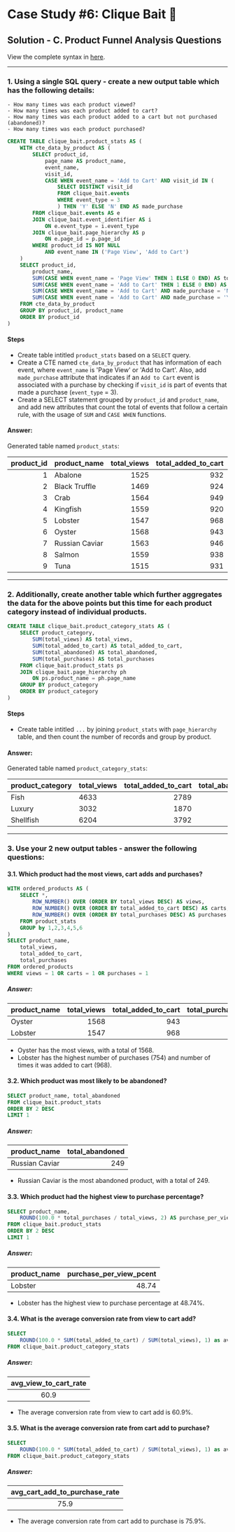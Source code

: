 # Case Study #6: Clique Bait 🍤

## Solution - C. Product Funnel Analysis Questions

View the complete syntax in [here](https://github.com/abnogueira/sql-ark/blob/main/8-week-sql-challenge/case-study-6/sql-syntax/C-prod-funnel-analysis.sql).

---

### 1. Using a single SQL query - create a new output table which has the following details:

    - How many times was each product viewed?
    - How many times was each product added to cart?
    - How many times was each product added to a cart but not purchased (abandoned)?
    - How many times was each product purchased?

```sql
CREATE TABLE clique_bait.product_stats AS (
	WITH cte_data_by_product AS (
		SELECT product_id, 
			page_name AS product_name,
			event_name,
			visit_id,
			CASE WHEN event_name = 'Add to Cart' AND visit_id IN (
		        SELECT DISTINCT visit_id
		        FROM clique_bait.events
		        WHERE event_type = 3
		    	) THEN 'Y' ELSE 'N' END AS made_purchase
		FROM clique_bait.events AS e
		JOIN clique_bait.event_identifier AS i
			ON e.event_type = i.event_type
		JOIN clique_bait.page_hierarchy AS p
			ON e.page_id = p.page_id
		WHERE product_id IS NOT NULL
			AND event_name IN ('Page View', 'Add to Cart')
	)
	SELECT product_id, 
		product_name,
		SUM(CASE WHEN event_name = 'Page View' THEN 1 ELSE 0 END) AS total_views,
		SUM(CASE WHEN event_name = 'Add to Cart' THEN 1 ELSE 0 END) AS total_added_to_cart,
		SUM(CASE WHEN event_name = 'Add to Cart' AND made_purchase = 'N' THEN 1 ELSE 0 END) AS total_abandoned,
		SUM(CASE WHEN event_name = 'Add to Cart' AND made_purchase = 'Y' THEN 1 ELSE 0 END) AS total_purchases
	FROM cte_data_by_product
	GROUP BY product_id, product_name
	ORDER BY product_id
)
```

#### Steps

- Create table intitled `product_stats` based on a `SELECT` query.
- Create a CTE named `cte_data_by_product` that has information of each event, where `event_name` is 'Page View' or 'Add to Cart'. Also, add `made_purchase` attribute that indicates if an `Add to Cart` event is associated with a purchase by checking if `visit_id` is part of events that made a purchase (`event_type` = 3).
- Create a SELECT statement grouped by `product_id` and `product_name`, and add new attributes that count the total of events that follow a certain rule, with the usage of `SUM` and `CASE WHEN` functions.

#### Answer:

Generated table named `product_stats`:

| product_id | product_name | total_views | total_added_to_cart | total_abandoned | total_purchases |
| -: | :- | -: | -: | -: | -: |
| 1 | Abalone        | 1525 | 932 | 233 | 699 |
| 2 | Black Truffle  | 1469 | 924 | 217 | 707 |
| 3 | Crab           | 1564 | 949 | 230 | 719 |
| 4 | Kingfish       | 1559 | 920 | 213 | 707 |
| 5 | Lobster        | 1547 | 968 | 214 | 754 |
| 6 | Oyster         | 1568 | 943 | 217 | 726 |
| 7 | Russian Caviar | 1563 | 946 | 249 | 697 |
| 8 | Salmon         | 1559 | 938 | 227 | 711 |
| 9 | Tuna           | 1515 | 931 | 234 | 697 |        

---

### 2. Additionally, create another table which further aggregates the data for the above points but this time for each product category instead of individual products.

```sql
CREATE TABLE clique_bait.product_category_stats AS (
	SELECT product_category,
		SUM(total_views) AS total_views,
		SUM(total_added_to_cart) AS total_added_to_cart,
		SUM(total_abandoned) AS total_abandoned,
		SUM(total_purchases) AS total_purchases
	FROM clique_bait.product_stats ps
	JOIN clique_bait.page_hierarchy ph
		ON ps.product_name = ph.page_name
	GROUP BY product_category
	ORDER BY product_category
)
```

#### Steps

- Create table intitled `...` by joining `product_stats` with `page_hierarchy` table, and then count the number of records and group by product.

#### Answer:

Generated table named `product_category_stats`:

| product_category | total_views | total_added_to_cart | total_abandoned | total_purchases |
| :- | :- | -: | -: | -: |
| Fish             | 4633 | 2789 | 674 | 2115 |
| Luxury           | 3032 | 1870 | 466 | 1404 |
| Shellfish        | 6204 | 3792 | 894 | 2898 |      

---

### 3. Use your 2 new output tables - answer the following questions:

#### 3.1. Which product had the most views, cart adds and purchases?

```sql
WITH ordered_products AS (
	SELECT *,
		ROW_NUMBER() OVER (ORDER BY total_views DESC) AS views,
      	ROW_NUMBER() OVER (ORDER BY total_added_to_cart DESC) AS carts,
      	ROW_NUMBER() OVER (ORDER BY total_purchases DESC) AS purchases
    FROM product_stats
    GROUP by 1,2,3,4,5,6
)
SELECT product_name,
	total_views,
  	total_added_to_cart,
  	total_purchases
FROM ordered_products
WHERE views = 1 OR carts = 1 OR purchases = 1
```

##### Answer:

| product_name | total_views | total_added_to_cart | total_purchases |
| :- | -: | -: | -: |
| Oyster    | 1568 | 943 | 726 |
| Lobster   | 1547 | 968 | 754 |

- Oyster has the most views, with a total of 1568.
- Lobster has the highest number of purchases (754) and number of times it was added to cart (968).

#### 3.2. Which product was most likely to be abandoned?

```sql
SELECT product_name, total_abandoned
FROM clique_bait.product_stats
ORDER BY 2 DESC
LIMIT 1
```

##### Answer:

| product_name | total_abandoned |
| :- | -: |
| Russian Caviar | 249 |

- Russian Caviar is the most abandoned product, with a total of 249.

#### 3.3. Which product had the highest view to purchase percentage?

```sql
SELECT product_name, 
	ROUND(100.0 * total_purchases / total_views, 2) AS purchase_per_view_pcent
FROM clique_bait.product_stats
ORDER BY 2 DESC
LIMIT 1
```

##### Answer:

| product_name | purchase_per_view_pcent |
| :- | -: |
| Lobster | 48.74 |

- Lobster has the highest view to purchase percentage at 48.74%.

#### 3.4. What is the average conversion rate from view to cart add?

```sql
SELECT 
	ROUND(100.0 * SUM(total_added_to_cart) / SUM(total_views), 1) as avg_view_to_cart_rate
FROM clique_bait.product_category_stats
```

##### Answer:

| avg_view_to_cart_rate |
| :-: |
| 60.9 |

- The average conversion rate from view to cart add is 60.9%.

#### 3.5. What is the average conversion rate from cart add to purchase?

```sql
SELECT 
	ROUND(100.0 * SUM(total_added_to_cart) / SUM(total_views), 1) as avg_view_to_cart_rate
FROM clique_bait.product_category_stats
```

##### Answer:

| avg_cart_add_to_purchase_rate |
| :-: |
| 75.9 |

- The average conversion rate from cart add to purchase is 75.9%.